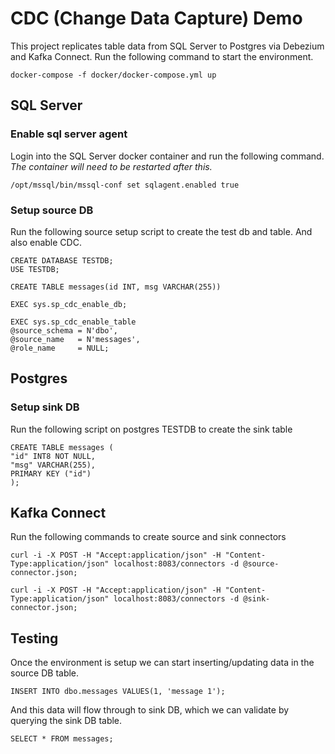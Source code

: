 # CDC (Change Data Capture) Demo
This project replicates table data from SQL Server to Postgres via Debezium and Kafka Connect.
Run the following command to start the environment.

`docker-compose -f docker/docker-compose.yml up`

## SQL Server
### Enable sql server agent
Login into the SQL Server docker container and run the following command. _The container will need to be restarted after this._

`/opt/mssql/bin/mssql-conf set sqlagent.enabled true`

### Setup source DB
Run the following source setup script to create the test db and table. And also enable CDC.

```
CREATE DATABASE TESTDB;
USE TESTDB;

CREATE TABLE messages(id INT, msg VARCHAR(255))

EXEC sys.sp_cdc_enable_db;

EXEC sys.sp_cdc_enable_table
@source_schema = N'dbo', 
@source_name   = N'messages',
@role_name     = NULL;
```

## Postgres
### Setup sink DB
Run the following script on postgres TESTDB to create the sink table
```
CREATE TABLE messages (
"id" INT8 NOT NULL,
"msg" VARCHAR(255),
PRIMARY KEY ("id")
);
```

## Kafka Connect
Run the following commands to create source and sink connectors

```
curl -i -X POST -H "Accept:application/json" -H "Content-Type:application/json" localhost:8083/connectors -d @source-connector.json;

curl -i -X POST -H "Accept:application/json" -H "Content-Type:application/json" localhost:8083/connectors -d @sink-connector.json;
```

## Testing
Once the environment is setup we can start inserting/updating data in the source DB table.

`INSERT INTO dbo.messages VALUES(1, 'message 1');`

And this data will flow through to sink DB, which we can validate by querying the sink DB table.

`SELECT * FROM messages;`
